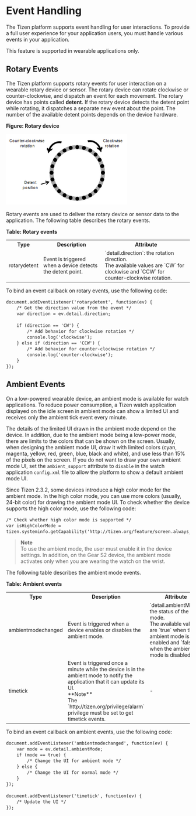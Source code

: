 

Event Handling
==============

The Tizen platform supports event handling for user interactions. To
provide a full user experience for your application users, you must
handle various events in your application.

This feature is supported in wearable applications only.

Rotary Events <a name="rotary"></a>
-------------

The Tizen platform supports rotary events for user interaction on a
wearable rotary device or sensor. The rotary device can rotate clockwise
or counter-clockwise, and dispatch an event for each movement. The
rotary device has points called **detent**. If the rotary device detects
the detent point while rotating, it dispatches a separate new event
about the point. The number of the available detent points depends on
the device hardware.

**Figure: Rotary device**

![Rotary device](./media/rotary-event.png)

Rotary events are used to deliver the rotary device or sensor data to
the application. The following table describes the rotary events.

**Table: Rotary events**

<table>
<tr>
<th>Type</th>
<th>Description</th>
<th>Attribute</th>
</tr>
<tr>
<td>rotarydetent</td>
<td>Event is triggered when a device detects the detent point.</td>
<td>`detail.direction`: the rotation direction.<br>
The available values are `CW` for clockwise and `CCW` for counter-clockwise rotation.
</td>
</tr>

</table>

To bind an event callback on rotary events, use the following code:

``` {.prettyprint}
document.addEventListener('rotarydetent', function(ev) {
    /* Get the direction value from the event */
    var direction = ev.detail.direction;

    if (direction == 'CW') {
        /* Add behavior for clockwise rotation */
        console.log('clockwise');
    } else if (direction == 'CCW') {
        /* Add behavior for counter-clockwise rotation */
        console.log('counter-clockwise');
    }
});
```

Ambient Events <a name="ambient"></a>
--------------

On a low-powered wearable device, an ambient mode is available for watch
applications. To reduce power consumption, a Tizen watch application
displayed on the idle screen in ambient mode can show a limited UI and
receives only the ambient tick event every minute.

The details of the limited UI drawn in the ambient mode depend on the
device. In addition, due to the ambient mode being a low-power mode,
there are limits to the colors that can be shown on the screen. Usually,
when designing the ambient mode UI, draw it with limited colors (cyan,
magenta, yellow, red, green, blue, black and white), and use less than
15% of the pixels on the screen. If you do not want to draw your own
ambient mode UI, set the `ambient_support` attribute to `disable` in the
watch application `config.xml` file to allow the platform to show a
default ambient mode UI.

Since Tizen 2.3.2, some devices introduce a high color mode for the
ambient mode. In the high color mode, you can use more colors (usually,
24-bit color) for drawing the ambient mode UI. To check whether the
device supports the high color mode, use the following code:

``` {.prettyprint}
/* Check whether high color mode is supported */
var isHighColorMode = tizen.systeminfo.getCapability('http://tizen.org/feature/screen.always_on.high_color');
```



> **Note** <br>
> To use the ambient mode, the user must enable it in the    device settings. In addition, on the Gear S2 device, the ambient mode activates only when you are wearing the watch on the wrist.



The following table describes the ambient mode events.

**Table: Ambient events**

<table>
<tr>
<th>Type</th>
<th>Description</th>
<th>Attribute</th>
</tr>
<tr>
<td>ambientmodechanged</td>
<td>Event is triggered when a device enables or disables the ambient mode.</td>
<td>`detail.ambientMode`: the status of the mode.<br>
The available values are `true` when the ambient mode is enabled and `false` when the ambient mode is disabled.
</td>
</tr>
<tr>
<td>timetick</td>
<td>Event is triggered once a minute while the device is in the ambient mode to notify the application that it can update its UI.<br>
<div class="note">**Note** <br>
The `http://tizen.org/privilege/alarm` privilege must be set to get timetick events.</div>
</td>
<td>-</td>
</tr>
</table>

To bind an event callback on ambient events, use the following code:

``` {.prettyprint}
document.addEventListener('ambientmodechanged', function(ev) {
    var mode = ev.detail.ambientMode;
    if (mode == true) {
        /* Change the UI for ambient mode */
    } else {
        /* Change the UI for normal mode */
    }
});

document.addEventListener('timetick', function(ev) {
    /* Update the UI */
});
```
